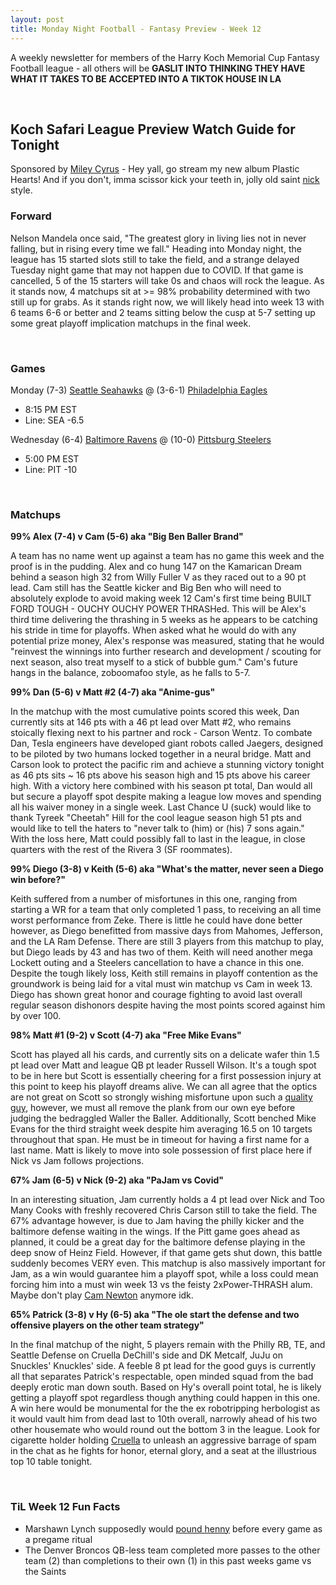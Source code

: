 ```yaml
---
layout: post
title: Monday Night Football - Fantasy Preview - Week 12
---
```


A weekly newsletter for members of the Harry Koch Memorial Cup Fantasy Football league - all others will be **GASLIT INTO THINKING THEY HAVE WHAT IT TAKES TO BE ACCEPTED INTO A TIKTOK HOUSE IN LA**

<br/>

## Koch Safari League Preview Watch Guide for Tonight

Sponsored by [Miley Cyrus](https://i.pinimg.com/564x/f7/27/f8/f727f8a4b26173013fc283d356501e84.jpg) - Hey yall, go stream my new album Plastic Hearts! And if you don't, imma scissor kick your teeth in, jolly old saint [nick](https://lh3.googleusercontent.com/58CFO2ITfrxsgmkXNa9rIW7xPigkIDxaHJ4v7GWZc3hks0LObF2gp7TvMwqY7dmIjBJe1B5EljAbZiaXVI-8x0LCExziDmSmuzsv4bPKYH5sJ-4hLY5i0Z3xRHmbHQ6vnZM4nbeiIxyh-oxJQfrAlw25CTjYvojPapacKIrvrbgdaY7ZMLSzUExS8keOaGKPp5EYjGLVzYO3kYuZ2wAXqpDbrCgygmvdaxf5eXoIERr7PBNyeKUvO91gpgutRy7P_ghYRnEdwHbXB8W7rhPQzzoIOJ9RbEaId-tx3wpKCnyrqE_pFiZvL3UFCL_ePeiBoINwEbDHvROnjwkIma-LTI5JWbMfal8DcbsZLcU2Bhh8f9L8mKvP8qYZDfWRHyrrJZJ8M2IUU0yT-0f55ahgGG-VGR2xMgj-WuO2r5L72AC9VWjYSvp8cwuTQFx47GEd8JojgEVD6b3gs2Az2qMY5rFGbAONhEaC8ifHdLr0NLBMUQKNSD2hjPloDNuerWQEe_N4j9G_TDLa-OJUa5iCpe6JPrZbviw3Kb-2qDjwjAPvc4Aw1EXwHg5E_BPSaz-IGivN-_MqnhL-jfB_8AqtKciIfvr4JYXPUIu3daEnhXo8aKaWa_mw_Z_4ATLliKmUllAJ9beb12doK73Dv1FZ6dr0J80Bk6DQoCTHAt7R6oQ49ZOZyAvrbk6dEUqF=w1219-h1532-no?authuser=0) style.

### Forward

Nelson Mandela once said, "The greatest glory in living lies not in never falling, but in rising every time we fall."  Heading into Monday night, the league has 15 started slots still to take the field, and a strange delayed Tuesday night game that may not happen due to COVID. If that game is cancelled, 5 of the 15 starters will take 0s and chaos will rock the league. As it stands now, 4 matchups sit at >= 98% probability determined with two still up for grabs. As it stands right now, we will likely head into week 13 with 6 teams 6-6 or better and 2 teams sitting below the cusp at 5-7 setting up some great playoff implication matchups in the final week. 

<br/>

### Games
Monday
(7-3) [Seattle Seahawks](https://pbs.twimg.com/media/DRmqNKVVQAgeJHq.jpg) @ (3-6-1) [Philadelphia Eagles](https://i.pinimg.com/originals/aa/00/e6/aa00e6a417979ed6c0ae8ba51e70025c.gif)
* 8:15 PM EST
* Line: SEA -6.5

Wednesday
(6-4) [Baltimore Ravens](https://www.gannett-cdn.com/presto/2020/11/27/NTEG/38dfba5c-fdaa-4347-9c3d-6f71f8ffe545-AP20317629764258.jpg?width=660&height=741&fit=crop&format=pjpg&auto=webp) @ (10-0) [Pittsburg Steelers](https://liber.post-gazette.com/images3/20051212lf_fbn_sno_scoreboardPJ_450.jpg)
* 5:00 PM EST
* Line: PIT -10

<br/>

### Matchups
**99% Alex (7-4) v Cam (5-6) aka "Big Ben Baller Brand"**

A team has no name went up against a team has no game this week and the proof is in the pudding. Alex and co hung 147 on the Kamarican Dream behind a season high 32 from Willy Fuller V as they raced out to a 90 pt lead. Cam still has the Seattle kicker and Big Ben who will need to absolutely explode to avoid making week 12 Cam's first time being BUILT FORD TOUGH - OUCHY OUCHY POWER THRASHed. This will be Alex's third time delivering the thrashing in 5 weeks as he appears to be catching his stride in time for playoffs. When asked what he would do with any potential prize money, Alex's response was measured, stating that he would "reinvest the winnings into further research and development / scouting for next season, also treat myself to a stick of bubble gum." Cam's future hangs in the balance, zoboomafoo style, as he falls to 5-7.

**99% Dan (5-6) v Matt #2 (4-7) aka "Anime-gus"**

In the matchup with the most cumulative points scored this week, Dan currently sits at 146 pts with a 46 pt lead over Matt #2, who remains stoically flexing next to his partner and rock - Carson Wentz. To combate Dan, Tesla engineers have developed giant robots called Jaegers, designed to be piloted by two humans locked together in a neural bridge. Matt and Carson look to protect the pacific rim and achieve a stunning victory tonight as 46 pts sits ~ 16 pts above his season high and 15 pts above his career high. With a victory here combined with his season pt total, Dan would all but secure a playoff spot despite making a league low moves and spending all his waiver money in a single week. Last Chance U (suck) would like to thank Tyreek "Cheetah" Hill for the cool league season high 51 pts and would like to tell the haters to "never talk to (him) or (his) 7 sons again." With the loss here, Matt could possibly fall to last in the league, in close quarters with the rest of the Rivera 3 (SF roommates).

**99% Diego (3-8) v Keith (5-6) aka "What's the matter, never seen a Diego win before?"**

Keith suffered from a number of misfortunes in this one, ranging from starting a WR for a team that only completed 1 pass, to receiving an all time worst performance from Zeke. There is little he could have done better however, as Diego benefitted from massive days from Mahomes, Jefferson, and the LA Ram Defense. There are still 3 players from this matchup to play, but Diego leads by 43 and has two of them. Keith will need another mega Lockett outing and a Steelers cancellation to have a chance in this one. Despite the tough likely loss, Keith still remains in playoff contention as the groundwork is being laid for a vital must win matchup vs Cam in week 13. Diego has shown great honor and courage fighting to avoid last overall regular season dishonors despite having the most points scored against him by over 100. 

**98% Matt #1 (9-2) v Scott (4-7) aka "Free Mike Evans"**

Scott  has played all his cards, and currently sits on a delicate wafer thin 1.5 pt lead over Matt and league QB pt leader Russell Wilson. It's a tough spot to be in here but Scott is essentially  cheering for a first possession injury at this point to keep his playoff dreams alive. We can all agree that the optics are not great on Scott so strongly wishing misfortune upon such a [quality guy](https://www.looktothestars.org/celebrity/russell-wilson#:~:text=Russell%20Wilson%20Charity%20Work%2C%20Events%20and%20Causes&text=Autism%20Speaks,Free%20The%20Children), however, we must all remove the plank from our own eye before judging the bedraggled Waller the Baller. Additionally, Scott benched Mike Evans for the third straight week despite him averaging 16.5 on 10 targets throughout that span. He must be in timeout for having a first name for a last name. Matt is likely to move into sole possession of first place here if Nick vs Jam follows projections. 

**67% Jam (6-5) v Nick (9-2) aka "PaJam vs Covid"**

In an interesting situation, Jam currently holds a 4 pt lead over Nick and Too Many Cooks with freshly recovered Chris Carson still to take the field. The 67% advantage however, is due to Jam having the philly kicker and the baltimore defense waiting in the wings. If the Pitt game goes ahead as planned, it could be a great day for the baltimore defense playing in the deep snow of Heinz Field. However, if that game gets shut down, this battle suddenly becomes VERY even. This matchup is also massively important for Jam, as a win would guarantee him a playoff spot, while a loss could mean forcing him into a must win week 13 vs the feisty 2xPower-THRASH alum. Maybe don't play [Cam Newton](https://www.cbssports.com/images/blogs/cam-face-630x263-giants.jpg) anymore idk. 

**65% Patrick (3-8) v Hy (6-5) aka "The ole start the defense and two offensive players on the other team strategy"**

In the final matchup of the night, 5 players remain with the Philly RB, TE, and Seattle Defense on Cruella DeChill's side and DK Metcalf, JuJu on Snuckles' Knuckles' side. A feeble 8 pt lead for the good guys is currently all that separates Patrick's respectable, open minded squad from the bad deeply erotic man down south. Based on Hy's overall point total, he is likely getting a playoff spot regardless though anything could happen in this one. A win here would be monumental for the the ex robotripping herbologist as it would vault him from dead last to 10th overall, narrowly ahead of his two other housemate who would round out the bottom 3 in the league. Look for cigarette holder holding [Cruella](https://static.wikia.nocookie.net/disney/images/9/92/Profile_-_Cruella.png/revision/latest?cb=20190312122644) to unleash an aggressive barrage of spam in the chat as he fights for honor, eternal glory, and a seat at the illustrious top 10 table tonight.

<br/>

### TiL Week 12 Fun Facts
- Marshawn Lynch supposedly would [pound henny](https://twitter.com/espn/status/1333088328586059780?s=21) before every game as a pregame ritual
- The Denver Broncos QB-less team completed more passes to the other team (2) than completions to their own (1) in this past weeks game vs the Saints
